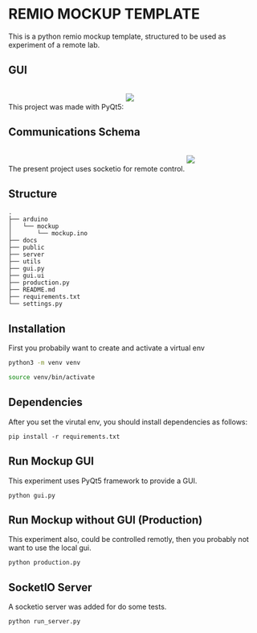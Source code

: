 # REMIO MOCKUP TEMPLATE
This is a python remio mockup template, structured to be used as experiment of a remote lab.

## GUI
This project was made with PyQt5:
<img src="./docs/gui.png" style="margin: 1rem 0;">

## Communications Schema
The present project uses socketio for remote control.
<img src="./docs/communications.png" style="margin: 1rem 0;">

## Structure
```
.
├── arduino
│   └── mockup
│       └── mockup.ino
├── docs
├── public
├── server
├── utils
├── gui.py
├── gui.ui
├── production.py
├── README.md
├── requirements.txt
└── settings.py
```

## Installation
First you probabily want to create and activate a virtual env
```bash
python3 -m venv venv

source venv/bin/activate
```

## Dependencies
After you set the virutal env, you should install dependencies as follows:
```
pip install -r requirements.txt
```

## Run Mockup GUI
This experiment uses PyQt5 framework to provide a GUI.
```
python gui.py
```

## Run Mockup without GUI (Production)
This experiment also, could be controlled remotly, then you probably not want to use the local gui.

```
python production.py
```
## SocketIO Server
A socketio server was added for do some tests.
```
python run_server.py
```
